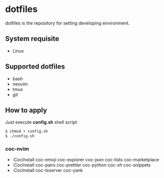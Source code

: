 # dotfiles
dotfiles is the repository for setting developing environment.

## System requisite
* Linux

## Supported dotfiles
* bash
* neovim
* tmux
* git

## How to apply
Just execute **config.sh** shell script
```Bash
$ chmod + config.sh
$ ./config.sh
```

### coc-nvim
* :CocInstall coc-emoji coc-explorer coc-json coc-lists coc-marketplace
* :CocInstall coc-pairs coc-prettier coc-python coc-sh coc-snippets 
* :CocInstall coc-tsserver coc-yank
